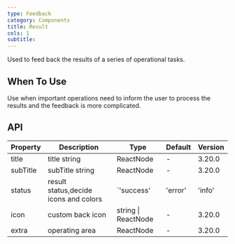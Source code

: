 ```yaml
---
type: Feedback
category: Components
title: Result
cols: 1
subtitle:
---
```


Used to feed back the results of a series of operational tasks.

## When To Use

Use when important operations need to inform the user to process the results and the feedback is more complicated.

## API

| Property | Description | Type | Default | Version |
| --- | --- | --- | --- | --- |
| title | title string | ReactNode | - | 3.20.0 |
| subTitle | subTitle string | ReactNode | - | 3.20.0 |
| status | result status,decide icons and colors | `'success' | 'error' | 'info' | 'warning'| '404' | '403' | '500'` | 'info' | 3.20.0 |
| icon | custom back icon | string \| ReactNode | - | 3.20.0 |
| extra | operating area | ReactNode | - | 3.20.0 |
